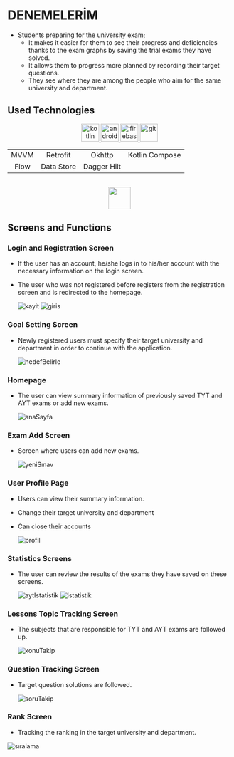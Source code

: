 # DENEMELERİM

* Students preparing for the university exam;
  * It makes it easier for them to see their progress and deficiencies thanks to the exam graphs by saving the trial exams they have solved.
  * It allows them to progress more planned by recording their target questions.
  * They see where they are among the people who aim for the same university and department.

## Used Technologies
<p align="center"> 
  <a href="https://kotlinlang.org" target="_blank" rel="noreferrer"> 
  <img src="https://www.vectorlogo.zone/logos/kotlinlang/kotlinlang-icon.svg" alt="kotlin" width="40" height="40"/> 
</a>
   <a href="https://developer.android.com/" target="_blank" rel="noreferrer"> 
  <img src="https://www.vectorlogo.zone/logos/android/android-official.svg" alt="android" width="40" height="40"/> 
</a>
<a href="https://firebase.google.com/" target="_blank" rel="noreferrer">
  <img src="https://www.vectorlogo.zone/logos/firebase/firebase-icon.svg" alt="firebase" width="40" height="40"/> 
</a> 
<a href="https://git-scm.com/" target="_blank" rel="noreferrer"> 
  <img src="https://www.vectorlogo.zone/logos/git-scm/git-scm-icon.svg" alt="git" width="40" height="40"/> 
</a> 
</p>

 <table  align="center" style="margin: 0px auto; text-align:center;">

  <tr>
    <td>MVVM</td>
    <td>Retrofit</td>
    <td>Okhttp</td>
    <td>Kotlin Compose</td>
  </tr>
  <tr>
    <td>Flow</td>
    <td>Data Store</td>
    <td>Dagger Hilt</td>
  </tr>
</table> 
<br>
<p align="center"> <a href="https://play.google.com/store/apps/details?id=com.leventsurer.denemelerim"><img src="https://cloud.githubusercontent.com/assets/5692567/10923351/6b688a92-8278-11e5-9973-8ffbf3c5cc52.png" height="50"></a></p>

## Screens and Functions


### Login and Registration Screen

* If the user has an account, he/she logs in to his/her account with the necessary information on the login screen.
* The user who was not registered before registers from the registration screen and is redirected to the homepage.
  
   ![kayit](https://github.com/leventsrr/Denemelerim/assets/63983517/ebc0b511-6bdb-4c0b-87a6-ca612b408b22)
   ![giris](https://github.com/leventsrr/Denemelerim/assets/63983517/1dd6f9e1-a393-435a-b276-92af9ece6b6f)

 
### Goal Setting Screen

* Newly registered users must specify their target university and department in order to continue with the application.
  
  ![hedefBelirle](https://github.com/leventsrr/Denemelerim/assets/63983517/54cde8c2-5833-4b4f-b12c-4f8f910dff52)


### Homepage

* The user can view summary information of previously saved TYT and AYT exams or add new exams.
  
  ![anaSayfa](https://github.com/leventsrr/Denemelerim/assets/63983517/3282b7b1-bd94-4799-8e67-4fe1c7ad2cec)

 
### Exam Add Screen

* Screen where users can add new exams.
  
   ![yeniSınav](https://github.com/leventsrr/Denemelerim/assets/63983517/3cc824d7-ea88-462f-aac7-25cdc09fa186)

### User Profile Page

* Users can view their summary information.
* Change their target university and department
* Can close their accounts
  
  ![profil](https://github.com/leventsrr/Denemelerim/assets/63983517/6d7eca9a-404c-4083-916b-1c60485eb1bf)

### Statistics Screens

* The user can review the results of the exams they have saved on these screens.
  
  ![aytIstatistik](https://github.com/leventsrr/Denemelerim/assets/63983517/1de488d7-18cb-468e-b8fe-b95446cd90f2)
  ![istatistik](https://github.com/leventsrr/Denemelerim/assets/63983517/d9c95128-5f7c-4577-ae38-edf423d1eff7)

### Lessons Topic Tracking Screen

* The subjects that are responsible for TYT and AYT exams are followed up.
  
  ![konuTakip](https://github.com/leventsrr/Denemelerim/assets/63983517/a2f433c5-ac1a-4c08-845d-9e88cddaaf2b)


### Question Tracking Screen

* Target question solutions are followed.
  
  ![soruTakip](https://github.com/leventsrr/Denemelerim/assets/63983517/00684fca-4f57-4a9c-aa69-def506869119)


### Rank Screen

* Tracking the ranking in the target university and department.
  
 ![sıralama](https://github.com/leventsrr/Denemelerim/assets/63983517/4ed266a7-6348-41e1-9518-96851a3a6b11)












